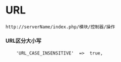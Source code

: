 URL
====
```
http://serverName/index.php/模块/控制器/操作
```

#### URL区分大小写
```
    'URL_CASE_INSENSITIVE'  =>  true,  
```
